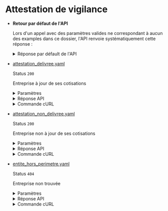 # Attestation de vigilance
* __Retour par défaut de l'API__

  Lors d'un appel avec des paramètres valides ne correspondant à aucun des examples dans ce dossier, l'API renvoie systématiquement cette réponse :


  <details><summary>Réponse par défault de l'API</summary>
  <p>

  ```json
  {
    "data": {
      "entity_status": {
        "code": "ok",
        "libelle": "Attestation délivrée par l'Urssaf",
        "description": "La délivrance de l'attestation de vigilance a été refusée par l'Urssaf car l'entité n'est pas à jour de ses cotisations sociales."
      },
      "date_debut_validite": "2022-12-03",
      "date_fin_validite": "2023-06-30",
      "code_securite": "GB1QWERTYJJEX1O",
      "document_url": "https://storage.entreprise.api.gouv.fr/siade/1569139162-b99824d9c764aae19a862a0af-attestation_vigilance_acoss.pdf",
      "document_url_expires_in": 86400
    },
    "links": {
    },
    "meta": {
    }
  }
  ```

  </p>
  </details>

* [attestation_delivree.yaml](attestation_delivree.yaml)

  Status `200`

  Entreprise à jour de ses cotisations

  <details><summary>Paramètres</summary>
  <p>

  ```json
  {
    "siren": "000000001"
  }
  ```

  </p>
  </details>

  <details><summary>Réponse API</summary>
  <p>

  ```json
  {
    "data": {
      "document_url": "https://storage.entreprise.api.gouv.fr/url-de-telechargement-attestation-vigilance.pdf",
      "document_url_expires_in": 86400,
      "date_debut_validite": "2023-01-31",
      "date_fin_validite": "2023-07-31",
      "code_securite": "YAB458G1B2T8IZW",
      "entity_status": {
        "code": "ok",
        "libelle": "Attestation délivrée par l'Urssaf",
        "description": "La délivrance de l'attestation de vigilance a été validée par l'Urssaf. L'attestation est délivrée lorsque l'entité est à jour de ses cotisations et contributions, ou bien dans le cas de situations spécifiques détaillées dans la documentation métier."
      }
    },
    "links": {
    },
    "meta": {
    }
  }
  ```

  </p>
  </details>

  <details><summary>Commande cURL</summary>
  <p>

  ```bash
  curl -H "Authorization: Bearer $token" \
    -G -d 'recipient=10000001700010' -d 'context=Contexte+de+la+requ%C3%AAte' -d 'object=Objet+de+la+requ%C3%AAte' \
    --url "https://staging.entreprise.api.gouv.fr/v4/urssaf/unites_legales/000000001/attestation_vigilance"
  ```

  </p>
  </details>
* [attestation_non_delivree.yaml](attestation_non_delivree.yaml)

  Status `200`

  Entreprise non à jour de ses cotisations

  <details><summary>Paramètres</summary>
  <p>

  ```json
  {
    "siren": "000000002"
  }
  ```

  </p>
  </details>

  <details><summary>Réponse API</summary>
  <p>

  ```json
  {
    "data": {
      "document_url": null,
      "document_url_expires_in": null,
      "date_debut_validite": null,
      "date_fin_validite": null,
      "code_securite": null,
      "entity_status": {
        "code": "refus_de_delivrance",
        "libelle": "Délivrance de l'attestation refusée par l'Urssaf",
        "description": "La délivrance de l'attestation de vigilance a été refusée par l'Urssaf car l'entité n'est pas à jour de ses cotisations sociales."
      }
    },
    "links": {
    },
    "meta": {
    }
  }
  ```

  </p>
  </details>

  <details><summary>Commande cURL</summary>
  <p>

  ```bash
  curl -H "Authorization: Bearer $token" \
    -G -d 'recipient=10000001700010' -d 'context=Contexte+de+la+requ%C3%AAte' -d 'object=Objet+de+la+requ%C3%AAte' \
    --url "https://staging.entreprise.api.gouv.fr/v4/urssaf/unites_legales/000000002/attestation_vigilance"
  ```

  </p>
  </details>
* [entite_hors_perimetre.yaml](entite_hors_perimetre.yaml)

  Status `404`

  Entreprise non trouvée

  <details><summary>Paramètres</summary>
  <p>

  ```json
  {
    "siren": "440752244"
  }
  ```

  </p>
  </details>

  <details><summary>Réponse API</summary>
  <p>

  ```json
  {
    "errors": [
      {
        "code": "04003",
        "title": "Entité non trouvée",
        "detail": "Le siret ou siren indiqué n'existe pas, n'est pas connu ou ne comporte aucune information pour cet appel",
        "meta": {
          "provider": "ACOSS",
          "provider_errors": [
            {
              "code": "FUNC517",
              "message": "Le Siren est inconnu",
              "description": "Le siren est inconnu du SI Attestations, radié ou hors périmètre"
            }
          ]
        }
      }
    ]
  }
  ```

  </p>
  </details>

  <details><summary>Commande cURL</summary>
  <p>

  ```bash
  curl -H "Authorization: Bearer $token" \
    -G -d 'recipient=10000001700010' -d 'context=Contexte+de+la+requ%C3%AAte' -d 'object=Objet+de+la+requ%C3%AAte' \
    --url "https://staging.entreprise.api.gouv.fr/v4/urssaf/unites_legales/440752244/attestation_vigilance"
  ```

  </p>
  </details>
